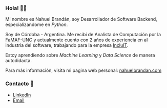 ### Hola! 👋:blush:

Mi nombre es Nahuel Brandán, soy Desarrollador de Software Backend, especializandome en _Python_.

Soy de Córdoba - Argentina. Me recibí de Analista de Computación por la [FaMAF-UNC](https://www.famaf.unc.edu.ar/) y actualmente cuento con 2 años de experiencia en al industria del software, trabajando para la empresa [IncluIT](https://incluit.com/).

Estoy aprendiendo sobre _Machine Learning_ y _Data Science_ de manera autodidacta.

 Para más información, visita mi pagina web personal: [nahuelbrandan.com](https://www.nahuelbrandan.com/)

### Contacto 📲

* [LinkedIn](https://www.linkedin.com/in/nahuelbrandan)
* <a href="mailto:nahuelbrandan123@gmail.com?Subject=Presentacion,%20interesado%20desde%20tu%20Github">Email</a>
